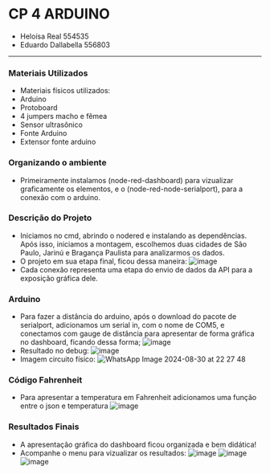 # CP 4 ARDUINO
- Heloísa Real 554535
- Eduardo Dallabella 556803
---------
### Materiais Utilizados
- Materiais físicos utilizados:
- Arduino
- Protoboard
- 4 jumpers macho e fêmea
- Sensor ultrasônico
- Fonte Arduino
- Extensor fonte arduino

### Organizando o ambiente
- Primeiramente instalamos (node-red-dashboard) para vizualizar graficamente os elementos, e o (node-red-node-serialport), para a conexão com o arduino.

### Descrição do Projeto
- Iniciamos no cmd, abrindo o nodered e instalando as dependências. Após isso, iniciamos a montagem, escolhemos duas cidades de São Paulo, Jarinú e Bragança Paulista para analizarmos os dados.
- O projeto em sua etapa final, ficou dessa maneira:
![image](https://github.com/user-attachments/assets/6e591fa0-421a-4fe0-8e07-98631a64c1f4)
- Cada conexão representa uma etapa do envio de dados da API para a exposição gráfica dele.

### Arduino
- Para fazer a distância do arduino, após o download do pacote de serialport, adicionamos um serial in, com o nome de COM5, e conectamos com gauge de distância para apresentar de forma gráfica no dashboard, ficando dessa forma;
![image](https://github.com/user-attachments/assets/dbee599c-d98e-44ea-b863-7f099e70eb58)
- Resultado no debug:
![image](https://github.com/user-attachments/assets/e2d99eb4-385f-43d3-93dc-d9f32b9ffbdd)
- Imagem circuito físico:
![WhatsApp Image 2024-08-30 at 22 27 48](https://github.com/user-attachments/assets/2d514c97-3bd7-4749-abe5-8734be829e16)


### Código Fahrenheit
- Para apresentar a temperatura em Fahrenheit adicionamos uma função entre o json e temperatura 
![image](https://github.com/user-attachments/assets/eb529d90-427d-4a3e-aa8e-c00b93034215)


### Resultados Finais
- A apresentação gráfica do dashboard ficou organizada e bem didática!
- Acompanhe o menu para vizualizar os resultados:
![image](https://github.com/user-attachments/assets/23c3fff1-9f4e-46f0-89e8-e269565e073e)
![image](https://github.com/user-attachments/assets/a894eb7b-83f0-4998-8845-b4c190116456)
![image](https://github.com/user-attachments/assets/1cc175e7-28b8-4055-ae1e-5abcf0083c7b)
